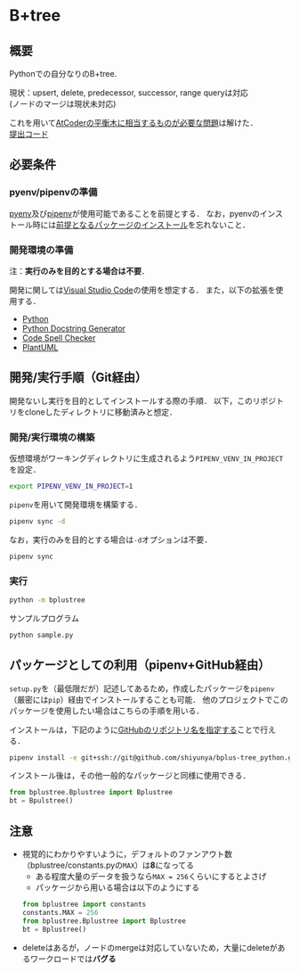 # B+tree

## 概要
Pythonでの自分なりのB+tree.

現状：upsert, delete, predecessor, successor, range queryは対応  
(ノードのマージは現状未対応)

これを用いて[AtCoderの平衡木に相当するものが必要な問題](https://atcoder.jp/contests/abc217/tasks/abc217_d)は解けた．  
[提出コード](https://atcoder.jp/contests/abc217/submissions/26388422)

## 必要条件

### pyenv/pipenvの準備

[pyenv](https://github.com/pyenv/pyenv-installer)及び[pipenv](https://pipenv-ja.readthedocs.io/ja/translate-ja/install.html#pragmatic-installation-of-pipenv)が使用可能であることを前提とする．
なお，pyenvのインストール時には[前提となるパッケージのインストール](https://github.com/pyenv/pyenv/wiki/Common-build-problems)を忘れないこと．

<!-- 
### 依存ライブラリの準備

依存パッケージで必要なライブラリなどがあればそのインストール方法を書く．
例えば下記のような`apt`経由でのインストール方法など．

```bash
sudo apt install <required_libs>
```
-->

### 開発環境の準備

注：**実行のみを目的とする場合は不要**．

開発に関しては[Visual Studio Code](https://code.visualstudio.com/)の使用を想定する．
また，以下の拡張を使用する．

- [Python](https://marketplace.visualstudio.com/items?itemName=ms-python.python)
- [Python Docstring Generator](https://marketplace.visualstudio.com/items?itemName=njpwerner.autodocstring)
- [Code Spell Checker](https://marketplace.visualstudio.com/items?itemName=streetsidesoftware.code-spell-checker)
- [PlantUML](https://marketplace.visualstudio.com/items?itemName=jebbs.plantuml)

## 開発/実行手順（Git経由）

開発ないし実行を目的としてインストールする際の手順．
以下，このリポジトリをcloneしたディレクトリに移動済みと想定．

### 開発/実行環境の構築

仮想環境がワーキングディレクトリに生成されるよう`PIPENV_VENV_IN_PROJECT`を設定．

```bash
export PIPENV_VENV_IN_PROJECT=1
```

`pipenv`を用いて開発環境を構築する．

```bash
pipenv sync -d
```

なお，実行のみを目的とする場合は`-d`オプションは不要．

```bash
pipenv sync
```

<!-- 
### その他の準備

その他，特別な準備（環境変数の設定など）が必要な場合はそれを記述．
-->

### 実行

```bash
python -m bplustree
```
サンプルプログラム
```bash
python sample.py
```

## パッケージとしての利用（pipenv+GitHub経由）

`setup.py`を（最低限だが）記述してあるため，作成したパッケージを`pipenv`（厳密には`pip`）経由でインストールすることも可能．
他のプロジェクトでこのパッケージを使用したい場合はこちらの手順を用いる．

インストールは，下記のように[GitHubのリポジトリ名を指定する](https://pipenv-ja.readthedocs.io/ja/translate-ja/basics.html#a-note-about-vcs-dependencies)ことで行える．

```bash
pipenv install -e git+ssh://git@github.com/shiyunya/bplus-tree_python.git#egg=bplustree
```

インストール後は，その他一般的なパッケージと同様に使用できる．

```python
from bplustree.Bplustree import Bplustree
bt = Bpulstree()
```

## 注意
- 視覚的にわかりやすいように，デフォルトのファンアウト数（bplustree/constants.pyの`MAX`）は**8**になってる
    - ある程度大量のデータを扱うなら`MAX = 256`くらいにするとよさげ
    - パッケージから用いる場合は以下のようにする
    ```python
    from bplustree import constants
    constants.MAX = 256
    from bplustree.Bplustree import Bplustree
    bt = Bplustree()
    ```
- deleteはあるが，ノードのmergeは対応していないため，大量にdeleteがあるワークロードでは**バグる**
